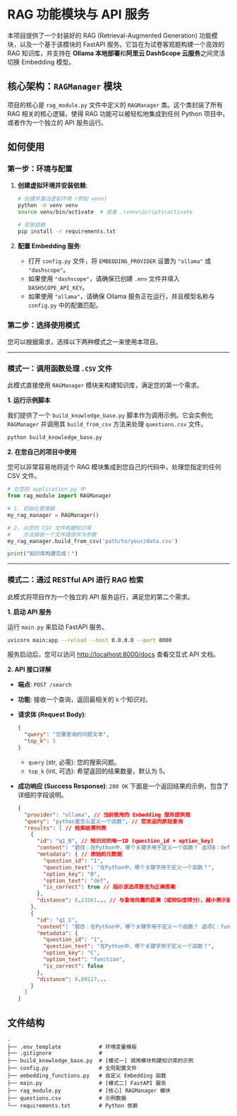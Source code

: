 # RAG 功能模块与 API 服务

本项目提供了一个封装好的 RAG (Retrieval-Augmented Generation) 功能模块，以及一个基于该模块的 FastAPI 服务。它旨在为试卷客观题构建一个高效的 RAG 知识库，并支持在 **Ollama 本地部署**和**阿里云 DashScope 云服务**之间灵活切换 Embedding 模型。

## 核心架构：`RAGManager` 模块

项目的核心是 `rag_module.py` 文件中定义的 `RAGManager` 类。这个类封装了所有 RAG 相关的核心逻辑，使得 RAG 功能可以被轻松地集成到任何 Python 项目中，或者作为一个独立的 API 服务运行。

## 如何使用

### 第一步：环境与配置

1.  **创建虚拟环境并安装依赖**:
    ```bash
    # 创建并激活虚拟环境 (例如 venv)
    python -m venv venv
    source venv/bin/activate  # 或者 .\venv\Scripts\activate
    
    # 安装依赖
    pip install -r requirements.txt
    ```

2.  **配置 Embedding 服务**:
    - 打开 `config.py` 文件，将 `EMBEDDING_PROVIDER` 设置为 `"ollama"` 或 `"dashscope"`。
    - 如果使用 `"dashscope"`，请确保已创建 `.env` 文件并填入 `DASHSCOPE_API_KEY`。
    - 如果使用 `"ollama"`，请确保 Ollama 服务正在运行，并且模型名称与 `config.py` 中的配置匹配。

### 第二步：选择使用模式

您可以根据需求，选择以下两种模式之一来使用本项目。

---

### 模式一：调用函数处理 `.CSV` 文件

此模式直接使用 `RAGManager` 模块来构建知识库，满足您的第一个需求。

**1. 运行示例脚本**

我们提供了一个 `build_knowledge_base.py` 脚本作为调用示例。它会实例化 `RAGManager` 并调用其 `build_from_csv` 方法来处理 `questions.csv` 文件。

```bash
python build_knowledge_base.py
```

**2. 在您自己的项目中使用**

您可以非常容易地将这个 RAG 模块集成到您自己的代码中，处理您指定的任何 CSV 文件。

```python
# 在您的 application.py 中
from rag_module import RAGManager

# 1. 初始化管理器
my_rag_manager = RAGManager()

# 2. 从您的 CSV 文件构建知识库
#    方法接收一个文件路径作为参数
my_rag_manager.build_from_csv('path/to/your/data.csv')

print("知识库构建完成！")
```

---

### 模式二：通过 RESTful API 进行 RAG 检索

此模式将项目作为一个独立的 API 服务运行，满足您的第二个需求。

**1. 启动 API 服务**

运行 `main.py` 来启动 FastAPI 服务。

```bash
uvicorn main:app --reload --host 0.0.0.0 --port 8000
```

服务启动后，您可以访问 [http://localhost:8000/docs](http://localhost:8000/docs) 查看交互式 API 文档。

**2. API 接口详解**

- **端点**: `POST /search`
- **功能**: 接收一个查询，返回最相关的 `k` 个知识对。
- **请求体 (Request Body)**:
    ```json
    {
      "query": "您要查询的问题文本",
      "top_k": 5
    }
    ```
    - `query` (str, 必需): 您的搜索问题。
    - `top_k` (int, 可选): 希望返回的结果数量，默认为 5。

- **成功响应 (Success Response)**: `200 OK`
    下面是一个返回结果的示例，包含了详细的字段说明。

    ```json
    {
      "provider": "ollama", // 当前使用的 Embedding 服务提供商
      "query": "python里怎么定义一个函数", // 您发送的原始查询
      "results": [ // 检索结果列表
        {
          "id": "q1_B", // 知识对的唯一ID (question_id + option_key)
          "content": "题目：在Python中，哪个关键字用于定义一个函数？ 选项B：def", // 知识对的原始内容
          "metadata": { // 原始的元数据
            "question_id": "1",
            "question_text": "在Python中，哪个关键字用于定义一个函数？",
            "option_key": "B",
            "option_text": "def",
            "is_correct": true // 指示该选项是否为正确答案
          },
          "distance": 0.23561... // 与查询向量的距离（或相似度得分），越小表示越相关
        },
        {
          "id": "q1_C",
          "content": "题目：在Python中，哪个关键字用于定义一个函数？ 选项C：function",
          "metadata": {
            "question_id": "1",
            "question_text": "在Python中，哪个关键字用于定义一个函数？",
            "option_key": "C",
            "option_text": "function",
            "is_correct": false
          },
          "distance": 0.89127...
        }
      ]
    }
    ```

## 文件结构

```
.
├── .env_template            # 环境变量模板
├── .gitignore               #
├── build_knowledge_base.py  # [模式一] 调用模块构建知识库的示例
├── config.py                # 全局配置文件
├── embedding_functions.py   # 自定义 Embedding 函数
├── main.py                  # [模式二] FastAPI 服务
├── rag_module.py            # [核心] RAGManager 模块
├── questions.csv            # 示例数据
└── requirements.txt         # Python 依赖
``` 